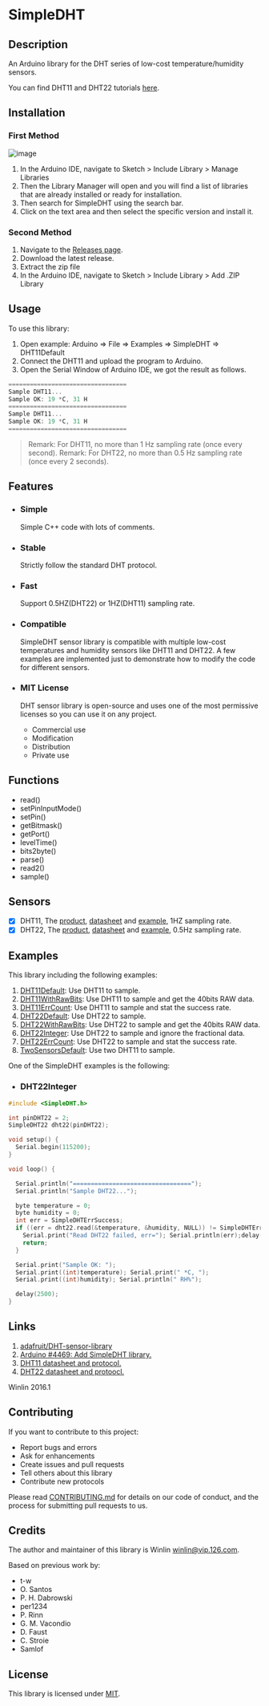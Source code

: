 # SimpleDHT

## Description

An Arduino library for the DHT series of low-cost temperature/humidity sensors.

You can find DHT11 and DHT22 tutorials [here](https://learn.adafruit.com/dht).

## Installation

### First Method

![image](https://user-images.githubusercontent.com/36513474/68069796-09e62200-fd87-11e9-81e0-dc75e38efed0.png)

1. In the Arduino IDE, navigate to Sketch > Include Library > Manage Libraries
1. Then the Library Manager will open and you will find a list of libraries that are already installed or ready for installation.
1. Then search for SimpleDHT using the search bar.
1. Click on the text area and then select the specific version and install it.

### Second Method

1. Navigate to the [Releases page](https://github.com/winlinvip/SimpleDHT/releases).
1. Download the latest release.
1. Extract the zip file
1. In the Arduino IDE, navigate to Sketch > Include Library > Add .ZIP Library

## Usage

To use this library:

1. Open example: Arduino => File => Examples => SimpleDHT => DHT11Default
1. Connect the DHT11 and upload the program to Arduino.
1. Open the Serial Window of Arduino IDE, we got the result as follows.

```Cpp
=================================
Sample DHT11...
Sample OK: 19 *C, 31 H
=================================
Sample DHT11...
Sample OK: 19 *C, 31 H
=================================
```

> Remark: For DHT11, no more than 1 Hz sampling rate (once every second).
> Remark: For DHT22, no more than 0.5 Hz sampling rate (once every 2 seconds).

## Features

- ### Simple

    Simple C++ code with lots of comments.

- ### Stable

    Strictly follow the standard DHT protocol.

- ### Fast

    Support 0.5HZ(DHT22) or 1HZ(DHT11) sampling rate.

- ### Compatible

    SimpleDHT sensor library is compatible with multiple low-cost temperatures and humidity sensors like DHT11 and DHT22. A few examples are implemented just to demonstrate how to modify the code for different sensors.

- ### MIT License

    DHT sensor library is open-source and uses one of the most permissive licenses so you can use it on any project.

  - Commercial use
  - Modification
  - Distribution
  - Private use

## Functions

- read()
- setPinInputMode()
- setPin()
- getBitmask()
- getPort()
- levelTime()
- bits2byte()
- parse()
- read2()
- sample()

## Sensors

- [x] DHT11, The [product](https://www.adafruit.com/product/386), [datasheet](https://akizukidenshi.com/download/ds/aosong/DHT11.pdf) and [example](https://github.com/winlinvip/SimpleDHT/tree/master/examples/DHT11Default), 1HZ sampling rate.
- [x] DHT22, The [product](https://www.adafruit.com/product/385), [datasheet](http://akizukidenshi.com/download/ds/aosong/AM2302.pdf) and [example](https://github.com/winlinvip/SimpleDHT/tree/master/examples/DHT22Default), 0.5Hz sampling rate.

## Examples

This library including the following examples:

1. [DHT11Default](https://github.com/winlinvip/SimpleDHT/tree/master/examples/DHT11Default): Use DHT11 to sample.
1. [DHT11WithRawBits](https://github.com/winlinvip/SimpleDHT/tree/master/examples/DHT11WithRawBits): Use DHT11 to sample and get the 40bits RAW data.
1. [DHT11ErrCount](https://github.com/winlinvip/SimpleDHT/tree/master/examples/DHT11ErrCount): Use DHT11 to sample and stat the success rate.
1. [DHT22Default](https://github.com/winlinvip/SimpleDHT/tree/master/examples/DHT22Default): Use DHT22 to sample.
1. [DHT22WithRawBits](https://github.com/winlinvip/SimpleDHT/tree/master/examples/DHT22WithRawBits): Use DHT22 to sample and get the 40bits RAW data.
1. [DHT22Integer](https://github.com/winlinvip/SimpleDHT/tree/master/examples/DHT22Integer): Use DHT22 to sample and ignore the fractional data.
1. [DHT22ErrCount](https://github.com/winlinvip/SimpleDHT/tree/master/examples/DHT22ErrCount): Use DHT22 to sample and stat the success rate.
1. [TwoSensorsDefault](https://github.com/winlinvip/SimpleDHT/tree/master/examples/TwoSensorsDefault): Use two DHT11 to sample.

One of the SimpleDHT examples is the following:

- ### DHT22Integer

```Cpp
#include <SimpleDHT.h>

int pinDHT22 = 2;
SimpleDHT22 dht22(pinDHT22);

void setup() {
  Serial.begin(115200);
}

void loop() {

  Serial.println("=================================");
  Serial.println("Sample DHT22...");

  byte temperature = 0;
  byte humidity = 0;
  int err = SimpleDHTErrSuccess;
  if ((err = dht22.read(&temperature, &humidity, NULL)) != SimpleDHTErrSuccess) {
    Serial.print("Read DHT22 failed, err="); Serial.println(err);delay(2000);
    return;
  }

  Serial.print("Sample OK: ");
  Serial.print((int)temperature); Serial.print(" *C, ");
  Serial.print((int)humidity); Serial.println(" RH%");

  delay(2500);
}
```

## Links

1. [adafruit/DHT-sensor-library](https://github.com/adafruit/DHT-sensor-library)
1. [Arduino #4469: Add SimpleDHT library.](https://github.com/arduino/Arduino/issues/4469)
1. [DHT11 datasheet and protocol.](https://akizukidenshi.com/download/ds/aosong/DHT11.pdf)
1. [DHT22 datasheet and protoocl.](http://akizukidenshi.com/download/ds/aosong/AM2302.pdf)

Winlin 2016.1

## Contributing

If you want to contribute to this project:

- Report bugs and errors
- Ask for enhancements
- Create issues and pull requests
- Tell others about this library
- Contribute new protocols

Please read [CONTRIBUTING.md](https://github.com/winlinvip/SimpleDHT/blob/master/CONTRIBUTING.md) for details on our code of conduct, and the process for submitting pull requests to us.

## Credits

The author and maintainer of this library is Winlin <winlin@vip.126.com>.

Based on previous work by:

- t-w
- O. Santos
- P. H. Dabrowski
- per1234
- P. Rinn
- G. M. Vacondio
- D. Faust
- C. Stroie
- Samlof

## License

This library is licensed under [MIT](https://github.com/winlinvip/SimpleDHT/blob/master/LICENSE).
